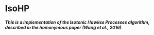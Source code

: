 # IsoHP

##### This is a implementation of the Isotonic Hawkes Processes algorithm, described in the homonymous paper (Wang et al., 2016)
